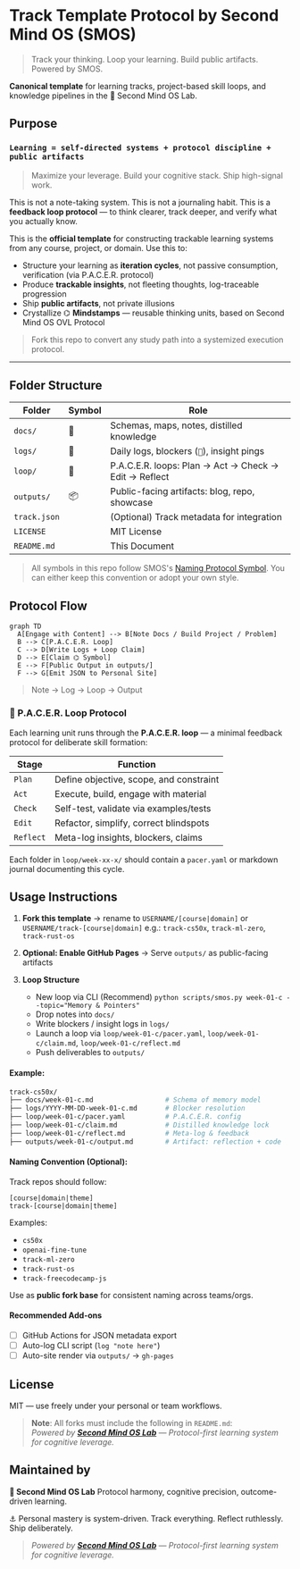 # Track Template Protocol by Second Mind OS (SMOS)

> Track your thinking. Loop your learning. Build public artifacts. Powered by SMOS.

**Canonical template** for learning tracks, project-based skill loops, and knowledge pipelines in the 🧱 Second Mind OS Lab.

## Purpose

### **`Learning = self-directed systems + protocol discipline + public artifacts`**

> Maximize your leverage. Build your cognitive stack. Ship high-signal work.

This is not a note-taking system.
This is not a journaling habit.
This is a **feedback loop protocol** — to think clearer, track deeper, and verify what you actually know.

This is the **official template** for constructing trackable learning systems from any course, project, or domain. Use this to:

- Structure your learning as **iteration cycles**, not passive consumption, verification (via P.A.C.E.R. protocol)
- Produce **trackable insights**, not fleeting thoughts, log-traceable progression
- Ship **public artifacts**, not private illusions
- Crystallize ⌬ **Mindstamps** — reusable thinking units, based on Second Mind OS OVL Protocol

> Fork this repo to convert any study path into a systemized execution protocol.

---

## Folder Structure

| Folder       | Symbol | Role                                                  |
| ------------ | ------ | ----------------------------------------------------- |
| `docs/`      | 📜     | Schemas, maps, notes, distilled knowledge             |
| `logs/`      | 📃     | Daily logs, blockers (`🚧`), insight pings            |
| `loop/`      | 🔁     | P.A.C.E.R. loops: Plan → Act → Check → Edit → Reflect |
| `outputs/`   | 📦     | Public-facing artifacts: blog, repo, showcase         |
| `track.json` |        | (Optional) Track metadata for integration             |
| `LICENSE`    |        | MIT License                                           |
| `README.md`  |        | This Document                                         |

> All symbols in this repo follow SMOS's [Naming Protocol Symbol](https://github.com/smindlab/smindlab/blob/1c5ba0bd92991554d946895a242d989ae0dc3877/meta/naming-protocol-symbol.md). You can either keep this convention or adopt your own style.

## Protocol Flow

```mermaid
graph TD
  A[Engage with Content] --> B[Note Docs / Build Project / Problem]
  B --> C[P.A.C.E.R. Loop]
  C --> D[Write Logs + Loop Claim]
  D --> E[Claim ⌬ Symbol]
  E --> F[Public Output in outputs/]
  F --> G[Emit JSON to Personal Site]
```

> Note → Log → Loop → Output

### 🔁 P.A.C.E.R. Loop Protocol

Each learning unit runs through the **P.A.C.E.R. loop** — a minimal feedback protocol for deliberate skill formation:

| Stage     | Function                                |
| --------- | --------------------------------------- |
| `Plan`    | Define objective, scope, and constraint |
| `Act`     | Execute, build, engage with material    |
| `Check`   | Self-test, validate via examples/tests  |
| `Edit`    | Refactor, simplify, correct blindspots  |
| `Reflect` | Meta-log insights, blockers, claims     |

Each folder in `loop/week-xx-x/` should contain a `pacer.yaml` or markdown journal documenting this cycle.

## Usage Instructions

1. **Fork this template** → rename to `USERNAME/[course|domain]` or `USERNAME/track-[course|domain]`
   e.g.: `track-cs50x`, `track-ml-zero`, `track-rust-os`

2. **Optional: Enable GitHub Pages**
   → Serve `outputs/` as public-facing artifacts

3. **Loop Structure**
   - New loop via CLI (Recommend) `python scripts/smos.py week-01-c --topic="Memory & Pointers"`
   - Drop notes into `docs/`
   - Write blockers / insight logs in `logs/`
   - Launch a loop via `loop/week-01-c/pacer.yaml`, `loop/week-01-c/claim.md`, `loop/week-01-c/reflect.md`
   - Push deliverables to `outputs/`

#### Example:

```bash
track-cs50x/
├── docs/week-01-c.md                  # Schema of memory model
├── logs/YYYY-MM-DD-week-01-c.md       # Blocker resolution
├── loop/week-01-c/pacer.yaml          # P.A.C.E.R. config
├── loop/week-01-c/claim.md            # Distilled knowledge lock
├── loop/week-01-c/reflect.md          # Meta-log & feedback
├── outputs/week-01-c/output.md        # Artifact: reflection + code
```

#### Naming Convention (Optional):

Track repos should follow:

```
[course|domain|theme]
track-[course|domain|theme]
```

Examples:

- `cs50x`
- `openai-fine-tune`
- `track-ml-zero`
- `track-rust-os`
- `track-freecodecamp-js`

Use as **public fork base** for consistent naming across teams/orgs.

#### Recommended Add-ons

- [ ] GitHub Actions for JSON metadata export
- [ ] Auto-log CLI script (`log "note here"`)
- [ ] Auto-site render via `outputs/` → `gh-pages`

## License

MIT — use freely under your personal or team workflows.

> **Note**: All forks must include the following in `README.md`:  
> _Powered by [**Second Mind OS Lab**](https://github.com/smindlab) — Protocol-first learning system for cognitive leverage._

## Maintained by

**🧱 Second Mind OS Lab**
Protocol harmony, cognitive precision, outcome-driven learning.

⚓ Personal mastery is system-driven. Track everything. Reflect ruthlessly. Ship deliberately.

> _Powered by [**Second Mind OS Lab**](https://github.com/smindlab) — Protocol-first learning system for cognitive leverage._
